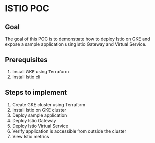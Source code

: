 # ISTIO POC

## Goal
The goal of this POC is to demonstrate how to deploy Istio on GKE and expose a sample application using Istio Gateway and Virtual Service.

## Prerequisites
1. Install GKE using Terraform
2. Install Istio cli

## Steps to implement
1. Create GKE cluster using Terraform
2. Install Istio on GKE cluster
3. Deploy sample application
4. Deploy Istio Gateway
5. Deploy Istio Virtual Service
6. Verify application is accessible from outside the cluster
7. View Istio metrics